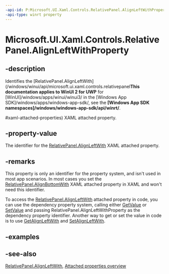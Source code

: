 ```yaml
---
-api-id: P:Microsoft.UI.Xaml.Controls.RelativePanel.AlignLeftWithProperty
-api-type: winrt property
---
```


<!-- Property syntax
public Windows.UI.Xaml.DependencyProperty AlignLeftWithProperty { get; }
-->

# Microsoft.UI.Xaml.Controls.RelativePanel.AlignLeftWithProperty

## -description
Identifies the [RelativePanel.AlignLeftWith](/windows/winui/api/microsoft.ui.xaml.controls.relativepanel**This documentation applies to WinUI 2 for UWP** for [WinUI]/windows/apps/winui/winui3/ in the [Windows App SDK]/windows/apps/windows-app-sdk/, see the **[Windows App SDK namespaces]/windows/windows-app-sdk/api/winrt/**.

#xaml-attached-properties) XAML attached property.

## -property-value
The identifier for the [RelativePanel.AlignLeftWith](/windows/winui/api/microsoft.ui.xaml.controls.relativepanel#xaml-attached-properties) XAML attached property.

## -remarks
This property is only an identifier for the property system, and isn't used in most app scenarios. In most cases you set the [RelativePanel.AlignBottomWith](/windows/winui/api/microsoft.ui.xaml.controls.relativepanel#xaml-attached-properties) XAML attached property in XAML and won't need this identifier.

To access the [RelativePanel.AlignLeftWith](/windows/winui/api/microsoft.ui.xaml.controls.relativepanel#xaml-attached-properties) attached property in code, you can use the dependency property system, calling either [GetValue](/uwp/api/windows.ui.xaml.dependencyobject.getvalue(windows.ui.xaml.dependencyproperty)) or [SetValue](/uwp/api/windows.ui.xaml.dependencyobject.setvalue(windows.ui.xaml.dependencyproperty,system.object)) and passing RelativePanel.AlignLeftWithProperty as the dependency property identifier. Another way to get or set the value in code is to use [GetAlignLeftWith](relativepanel_getalignleftwith_86345507.md) and [SetAlignLeftWith](relativepanel_setalignleftwith_1088050745.md).

## -examples

## -see-also
[RelativePanel.AlignLeftWith](/windows/winui/api/microsoft.ui.xaml.controls.relativepanel#xaml-attached-properties), [Attached properties overview](/windows/uwp/xaml-platform/attached-properties-overview)
